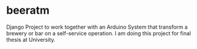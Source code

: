 # beeratm
Django Project to work together with an Arduino System that transform a brewery or bar on a self-service operation.
I am doing this project for final thesis at University.
